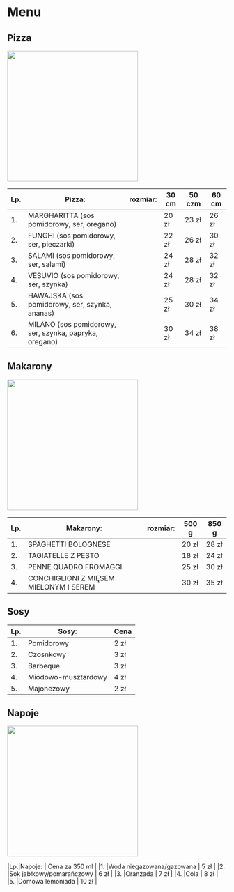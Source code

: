 # Menu

## Pizza

<img src= "img/swiezo-upieczona-pizza-w-piecu-opalanym-drewnem-w-starej-pizzerii-przygotowujaca-pizze-tradycyjna.jpg" width = 300>

|Lp.| Pizza:                                                | rozmiar: | 30 cm | 50 czm | 60 cm |
|---|-------------------------------------------------------|----------|-------|--------|-------|
|1. |MARGHARITTA (sos pomidorowy, ser, oregano)             |          | 20 zł |  23 zł | 26 zł |
|2. |FUNGHI (sos pomidorowy, ser, pieczarki)                |          | 22 zł |  26 zł | 30 zł |
|3. |SALAMI (sos pomidorowy, ser, salami)                   |          | 24 zł |  28 zł | 32 zł |
|4. |VESUVIO (sos pomidorowy, ser, szynka)                  |          | 24 zł |  28 zł | 32 zł |
|5. |HAWAJSKA (sos pomidorowy, ser, szynka, ananas)         |          | 25 zł |  30 zł | 34 zł |
|6. |MILANO (sos pomidorowy, ser, szynka, papryka, oregano) |          | 30 zł |  34 zł | 38 zł |

## Makarony

<img src= "img/penne-pasta-tomato-sauce-with-chicken-tomatoes-wooden-table.jpg" width = 300>

|Lp.| Makarony:                                                | rozmiar: | 500 g | 850 g |
|---|----------------------------------------------------------|----------|-------|-------|
|1. | SPAGHETTI BOLOGNESE                                      |          | 20 zł | 28 zł |
|2. | TAGIATELLE Z PESTO                                       |          | 18 zł | 24 zł |
|3. | PENNE QUADRO FROMAGGI                                    |          | 25 zł | 30 zł |
|4. | CONCHIGLIONI Z MIĘSEM MIELONYM I SEREM                   |          | 30 zł | 35 zł |

## Sosy

|Lp.|Sosy:                     | Cena |
|---|--------------------------|------|
|1. |Pomidorowy                | 2 zł | 
|2. |Czosnkowy                 | 3 zł |
|3. |Barbeque                  | 3 zł |
|4. |Miodowo-musztardowy       | 4 zł |
|5. |Majonezowy                | 2 zł |

## Napoje

<img src= "img/front-close-view-organic-fresh-juices-bottles-served-with-tubes-fruits-wooden-cutting-board-brown-table.jpg" width = 300>

|Lp.|Napoje:                   | Cena za 350 ml |
|1. |Woda niegazowana/gazowana |     5 zł       |
|2. |Sok jabłkowy/pomarańczowy |     6 zł       |
|3. |Oranżada                  |     7 zł       |
|4. |Cola                      |     8 zł       |
|5. |Domowa lemoniada          |     10 zł      |




